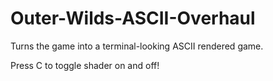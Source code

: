 # Outer-Wilds-ASCII-Overhaul
Turns the game into a terminal-looking ASCII rendered game.

Press C to toggle shader on and off!
